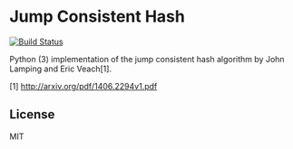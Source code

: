 # Jump Consistent Hash

[![Build Status](https://travis-ci.org/renstrom/python-jump-consistent-hash.svg?branch=master)](https://travis-ci.org/renstrom/python-jump-consistent-hash)

Python (3) implementation of the jump consistent hash algorithm by John Lamping and Eric Veach[1].

[1] http://arxiv.org/pdf/1406.2294v1.pdf

## License

MIT
